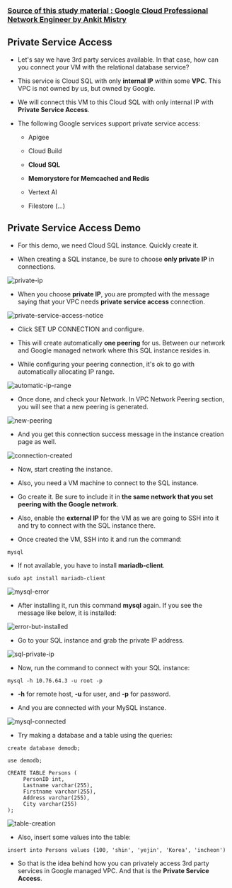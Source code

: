 ### [Source of this study material : Google Cloud Professional Network Engineer by Ankit Mistry](https://www.udemy.com/course/google-cloud-networking/)


## Private Service Access

- Let's say we have 3rd party services available. In that case, how can you connect your VM with the relational database service?

- This service is Cloud SQL with only **internal IP** within some **VPC**. This VPC is not owned by us, but owned by Google. 

- We will connect this VM to this Cloud SQL with only internal IP with **Private Service Access**.

- The following Google services support private service access:

  - Apigee

  - Cloud Build

  - **Cloud SQL**

  - **Memorystore for Memcached and Redis**

  - Vertext AI

  - Filestore (...)


## Private Service Access Demo

- For this demo, we need Cloud SQL instance. Quickly create it.


- When creating a SQL instance, be sure to choose **only private IP** in connections.


![private-ip](/GCP_pictures/Study-logs/private-service-access/sql-instance-private-ip.PNG "Private IP only")


- When you choose **private IP**, you are prompted with the message saying that your VPC needs **private service access** connection.


![private-service-access-notice](/GCP_pictures/Study-logs/private-service-access/private-service-access-notice.PNG "Notice")


- Click SET UP CONNECTION and configure.


- This will create automatically **one peering** for us. Between our network and Google managed network where this SQL instance resides in.


- While configuring your peering connection, it's ok to go with automatically allocating IP range.


![automatic-ip-range](/GCP_pictures/Study-logs/private-service-access/ip-range-automatically.PNG "Automatically allocated IP range")



- Once done, and check your Network. In VPC Network Peering section, you will see that a new peering is generated.


![new-peering](/GCP_pictures/Study-logs/private-service-access/new-peering.PNG "New peering")



- And you get this connection success message in the instance creation page as well.


![connection-created](/GCP_pictures/Study-logs/private-service-access/connection-created.PNG "Connection created")



- Now, start creating the instance.


- Also, you need a VM machine to connect to the SQL instance.


- Go create it. Be sure to include it in **the same network that you set peering with the Google network**. 


- Also, enable the **external IP** for the VM as we are going to SSH into it and try to connect with the SQL instance there.


- Once created the VM, SSH into it and run the command:


```
mysql
```

- If not available, you have to install **mariadb-client**.


```
sudo apt install mariadb-client
```


![mysql-error](/GCP_pictures/Study-logs/private-service-access/mysql-error.PNG "mysql error")



- After installing it, run this command **mysql** again. If you see the message like below, it is installed:


![error-but-installed](/GCP_pictures/Study-logs/private-service-access/error-but-installed.PNG "Error but installed")



- Go to your SQL instance and grab the private IP address.


![sql-private-ip](/GCP_pictures/Study-logs/private-service-access/sql-private-ip.PNG "SQL private IP address")



- Now, run the command to connect with your SQL instance:


```
mysql -h 10.76.64.3 -u root -p
```

- **-h** for remote host, **-u** for user, and **-p** for password.


- And you are connected with your MySQL instance.


![mysql-connected](/GCP_pictures/Study-logs/private-service-access/mysql-connected.PNG "MySQL instance connected")


- Try making a database and a table using the queries:


```
create database demodb;
```

```
use demodb;
```

```
CREATE TABLE Persons (
     PersonID int,
     Lastname varchar(255),
     Firstname varchar(255),
     Address varchar(255),
     City varchar(255)
);
```


![table-creation](/GCP_pictures/Study-logs/private-service-access/table-creation.PNG "Table creation")



- Also, insert some values into the table:


```
insert into Persons values (100, 'shin', 'yejin', 'Korea', 'incheon')
```


- So that is the idea behind how you can privately access 3rd party services in Google managed VPC. And that is the **Private Service Access**.